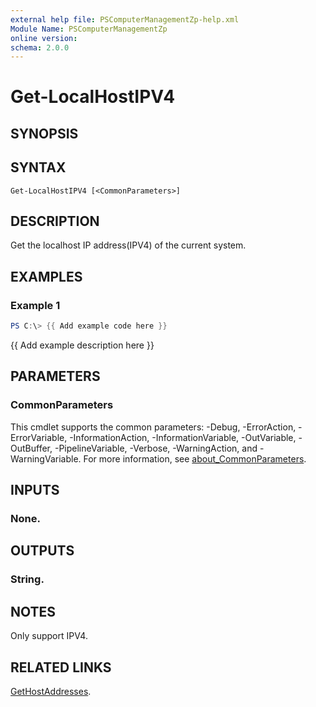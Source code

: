 ```yaml
---
external help file: PSComputerManagementZp-help.xml
Module Name: PSComputerManagementZp
online version:
schema: 2.0.0
---
```


# Get-LocalHostIPV4

## SYNOPSIS

## SYNTAX

```
Get-LocalHostIPV4 [<CommonParameters>]
```

## DESCRIPTION
Get the localhost IP address(IPV4) of the current system.

## EXAMPLES

### Example 1
```powershell
PS C:\> {{ Add example code here }}
```

{{ Add example description here }}

## PARAMETERS

### CommonParameters
This cmdlet supports the common parameters: -Debug, -ErrorAction, -ErrorVariable, -InformationAction, -InformationVariable, -OutVariable, -OutBuffer, -PipelineVariable, -Verbose, -WarningAction, and -WarningVariable. For more information, see [about_CommonParameters](http://go.microsoft.com/fwlink/?LinkID=113216).

## INPUTS

### None.
## OUTPUTS

### String.
## NOTES
Only support IPV4.

## RELATED LINKS

[GetHostAddresses](https://learn.microsoft.com/en-us/dotnet/api/system.net.dns.gethostaddresses?view=net-7.0).


